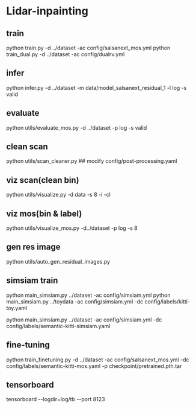 # Lidar-inpainting

## train
python train.py -d ../dataset -ac config/salsanext_mos.yml
python train_dual.py -d ../dataset -ac config/dualrv.yml

## infer
python infer.py -d ../dataset -m data/model_salsanext_residual_1 -l log -s valid

## evaluate
python utils/evaluate_mos.py -d ../dataset -p log -s valid

## clean scan
python utils/scan_cleaner.py  ## modify config/post-processing.yaml

## viz scan(clean bin)
python utils/visualize.py -d data -s 8 -i -cl

## viz mos(bin & label)
python utils/visualize_mos.py -d../dataset -p log -s 8

## gen res image
python utils/auto_gen_residual_images.py

## simsiam train
python main_simsiam.py ../dataset -ac config/simsiam.yml
python main_simsiam.py ../toydata -ac config/simsiam.yml -dc config/labels/kitti-toy.yaml

python main_simsiam.py ../dataset -ac config/simsiam.yml -dc config/labels/semantic-kitti-simsiam.yaml

## fine-tuning
python train_finetuning.py -d ../dataset -ac config/salsanext_mos.yml -dc config/labels/semantic-kitti-mos.yaml -p checkpoint/pretrained.pth.tar

## tensorboard
tensorboard --logdir=log/tb --port 8123